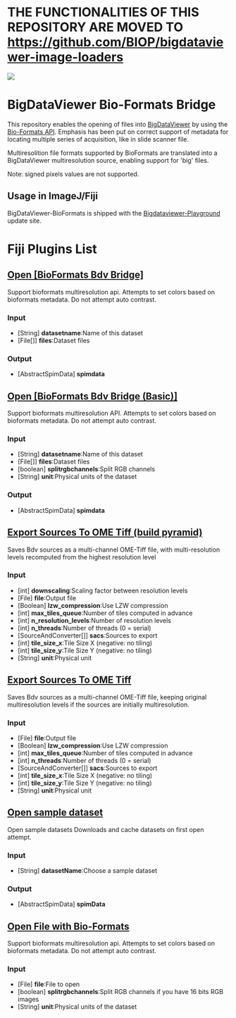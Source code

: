 # THE FUNCTIONALITIES OF THIS REPOSITORY ARE MOVED TO https://github.com/BIOP/bigdataviewer-image-loaders

[![](https://github.com/BIOP/bigdataviewer-bioformats/actions/workflows/build-main.yml/badge.svg)](https://github.com/BIOP/bigdataviewer-bioformats/actions/workflows/build-main.yml)

# BigDataViewer Bio-Formats Bridge 

This repository enables the opening of files into [BigDataViewer](https://github.com/bigdataviewer) by using the [Bio-Formats API](https://github.com/ome/bioformats).
Emphasis has been put on correct support of metadata for locating multiple series of acquisition, like in slide scanner file.

Multiresolition file formats supported by BioFormats are translated into a BigDataViewer multiresolution source, enabling support for 'big' files.

Note: signed pixels values are not supported.

## Usage in ImageJ/Fiji
BigDataViewer-BioFormats is shipped with the [Bigdataviewer-Playground](https://imagej.github.io/plugins/bdv/playground) update site.

# Fiji Plugins List

## [Open [BioFormats Bdv Bridge]](https://github.com/BIOP/bigdataviewer-bioformats/tree/master/src/main/java/ch/epfl/biop/bdv/bioformats/command/OpenFilesWithBigdataviewerBioformatsBridgeCommand.java)
Support bioformats multiresolution api. Attempts to set colors based on bioformats metadata. Do not attempt auto contrast.
### Input
* [String] **datasetname**:Name of this dataset
* [File[]] **files**:Dataset files
### Output
* [AbstractSpimData] **spimdata**

## [Open [BioFormats Bdv Bridge (Basic)]](https://github.com/BIOP/bigdataviewer-bioformats/tree/master/src/main/java/ch/epfl/biop/bdv/bioformats/command/BasicOpenFilesWithBigdataviewerBioformatsBridgeCommand.java)
Support bioformats multiresolution API. Attempts to set colors based on bioformats metadata. Do not attempt auto contrast.
### Input
* [String] **datasetname**:Name of this dataset
* [File[]] **files**:Dataset files
* [boolean] **splitrgbchannels**:Split RGB channels
* [String] **unit**:Physical units of the dataset
### Output
* [AbstractSpimData] **spimdata**

## [Export Sources To OME Tiff (build pyramid)](https://github.com/BIOP/bigdataviewer-bioformats/tree/master/src/main/java/ch/epfl/biop/bdv/bioformats/command/ExportToOMETiffBuildPyramidCommand.java)
Saves Bdv sources as a multi-channel OME-Tiff file, with multi-resolution levels recomputed from the highest resolution level
### Input
* [int] **downscaling**:Scaling factor between resolution levels
* [File] **file**:Output file
* [Boolean] **lzw_compression**:Use LZW compression
* [int] **max_tiles_queue**:Number of tiles computed in advance
* [int] **n_resolution_levels**:Number of resolution levels
* [int] **n_threads**:Number of threads (0 = serial)
* [SourceAndConverter[]] **sacs**:Sources to export
* [int] **tile_size_x**:Tile Size X (negative: no tiling)
* [int] **tile_size_y**:Tile Size Y (negative: no tiling)
* [String] **unit**:Physical unit

## [Export Sources To OME Tiff](https://github.com/BIOP/bigdataviewer-bioformats/tree/master/src/main/java/ch/epfl/biop/bdv/bioformats/command/ExportToOMETiffCommand.java)
Saves Bdv sources as a multi-channel OME-Tiff file, keeping original multiresolution levels if the sources are initially multiresolution.
### Input
* [File] **file**:Output file
* [Boolean] **lzw_compression**:Use LZW compression
* [int] **max_tiles_queue**:Number of tiles computed in advance
* [int] **n_threads**:Number of threads (0 = serial)
* [SourceAndConverter[]] **sacs**:Sources to export
* [int] **tile_size_x**:Tile Size X (negative: no tiling)
* [int] **tile_size_y**:Tile Size Y (negative: no tiling)
* [String] **unit**:Physical unit

## [Open sample dataset](https://github.com/BIOP/bigdataviewer-bioformats/tree/master/src/main/java/ch/epfl/biop/bdv/bioformats/command/OpenSampleCommand.java)
Open sample datasets
Downloads and cache datasets on first open attempt.
### Input
* [String] **datasetName**:Choose a sample dataset
### Output
* [AbstractSpimData] **spimData**

## [Open File with Bio-Formats](https://github.com/BIOP/bigdataviewer-bioformats/tree/master/src/main/java/ch/epfl/biop/bdv/bioformats/command/StandaloneOpenFileWithBigdataviewerBioformatsBridgeCommand.java)
Support bioformats multiresolution api. Attempts to set colors based on bioformats metadata. Do not attempt auto contrast.
### Input
* [File] **file**:File to open
* [boolean] **splitrgbchannels**:Split RGB channels if you have 16 bits RGB images
* [String] **unit**:Physical units of the dataset
